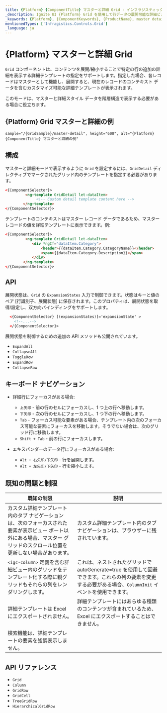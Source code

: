 ```yaml
---
title: {Platform} {ComponentTitle} マスターと詳細 Grid - インフラジスティックス
_description: Ignite UI {Platform} Grid を使用して行データの展開可能な詳細ビュー テンプレートを定義します。マスターと詳細スタイル データを階層構造で表示する場合に便利です。
_keywords: {Platform}, {ComponentKeywords}, {ProductName}, master detail, Infragistics, マスターと詳細, インフラジスティックス
mentionedTypes: ['Infragistics.Controls.Grid']
_language: ja
---
```


# {Platform} マスターと詳細 Grid

`Grid` コンポーネントは、コンテンツを展開/縮小することで特定の行の追加の詳細を表示する詳細テンプレートの指定をサポートします。指定した場合、各レコードはマスターとして機能し、展開すると、現在のレコードのコンテキスト データを含むカスタマイズ可能な詳細テンプレートが表示されます。

このモードは、マスターと詳細スタイル データを階層構造で表示する必要がある場合に役立ちます。

## {Platform} Grid マスターと詳細の例


`sample="/{GridSample}/master-detail", height="600", alt="{Platform} {ComponentTitle} マスターと詳細の例"`



## 構成

マスターと詳細モードで表示するように `Grid` を設定するには、`GridDetail` ディレクティブでマークされたグリッド内のテンプレートを指定する必要があります。

```html
<{ComponentSelector}>
         <ng-template GridDetail let-dataItem>
              <!-- Custom detail template content here -->
        </ng-template>
</{ComponentSelector}>
```

テンプレートのコンテキストはマスター レコード データであるため、マスター レコードの値を詳細テンプレートに表示できます。例:

```html
<{ComponentSelector}>
         <ng-template GridDetail let-dataItem>
            <div *ngIf="dataItem.Category">
                <header>{{dataItem.Category.CategoryName}}</header>
                <span>{{dataItem.Category.Description}}</span>
            </div>
        </ng-template>
</{ComponentSelector}>
```


## API

展開状態は、`Grid` の `ExpansionStates` 入力で制御できます。状態はキーと値のペア [行識別子、展開状態] に保存されます。このプロパティは、展開状態を取得/設定し、双方向バインディングをサポートします。

```html
  <{ComponentSelector} [(expansionStates)]='expansionState' >
    <!--...-->
  </{ComponentSelector}>
```

展開状態を制御するための追加の API メソッドも公開されています。
- `ExpandAll`
- `CollapseAll`
- `ToggleRow`
- `ExpandRow`
- `CollapseRow`

## キーボード ナビゲーション

- 詳細行にフォーカスがある場合:

    - `上矢印` - 前の行のセルにフォーカスし、1 つ上の行へ移動します。
    - `下矢印` - 次の行のセルにフォーカスし、1 つ下の行へ移動します。
    - `Tab` - フォーカス可能な要素がある場合、テンプレート内の次のフォーカス可能な要素にフォーカスを移動します。そうでない場合は、次のグリッド行に移動します。
    - `Shift + Tab` - 前の行にフォーカスします。

- エキスパンダーのデータ行にフォーカスがある場合:
    - `Alt + 右矢印/下矢印` - 行を展開します。
    - `Alt + 左矢印/下矢印` - 行を縮小します。

## 既知の問題と制限


|既知の制限| 説明|
| --- | --- |
| カスタム詳細テンプレート内のタブ ナビゲーションは、次のフォーカスされた要素が表示ビュー ポート以外にある場合、マスター グリッドのスクロール位置を更新しない場合があります。| カスタム詳細テンプレート内のタブ ナビゲーションは、ブラウザーに残されています。 |
| `<igc-column>` 定義を含む詳細ビュー内のグリッドをテンプレート化する際に親グリッドもそれらの列をレンダリングします。 | これは、ネストされたグリッドで autoGenerate=true を使用して回避できます。これらの列の要素を変更する必要がある場合、`ColumnInit` イベントを使用できます。|
| 詳細テンプレートは Excel にエクスポートされません。| 詳細テンプレートにはあらゆる種類のコンテンツが含まれているため、Excel にエクスポートすることはできません。|
| 検索機能は、詳細テンプレートの要素を強調表示しません。 | |

## API リファレンス

* `Grid`
* `Column`
* `GridRow`
* `GridCell`
* `TreeGridRow`
* `HierarchicalGridRow`